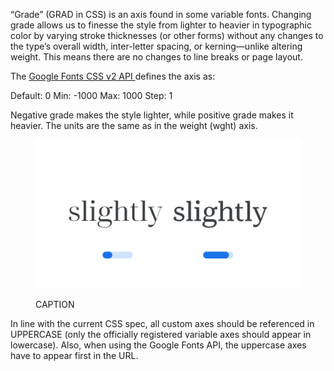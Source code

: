 
“Grade” (GRAD in CSS)  is an axis found in some variable fonts. Changing grade allows us to finesse the style from lighter to heavier in typographic color by varying stroke thicknesses (or other forms) without any changes to the type’s overall width, inter-letter spacing, or kerning—unlike altering weight. This means there are no changes to line breaks or page layout. 

The [Google Fonts CSS v2 API ](https://developers.google.com/fonts/docs/css2) defines the axis as:

Default: 0     Min: -1000     Max: 1000     Step: 1

Negative grade makes the style lighter, while positive grade makes it heavier. The units are the same as in the weight (wght) axis.

<figure>

![ALT_TEXT](images/thumbnail.svg)
<figcaption>CAPTION</figcaption>

</figure>

In line with the current CSS spec, all custom axes should be referenced in UPPERCASE (only the officially registered variable axes should appear in lowercase). Also, when using the Google Fonts API, the uppercase axes have to appear first in the URL.
